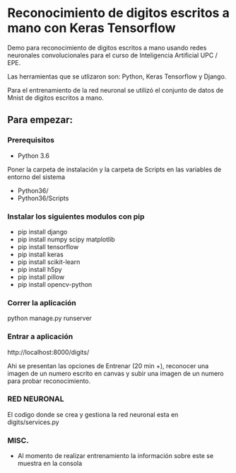 # Reconocimiento de digitos escritos a mano con Keras Tensorflow

Demo para reconocimiento de digitos escritos a mano usando redes neuronales convolucionales para el curso de Inteligencia Artificial UPC / EPE.

Las herramientas que se utlizaron son: Python, Keras Tensorflow y Django.

Para el entrenamiento de la red neuronal se utilizó el conjunto de datos de Mnist de digitos escritos a mano.

## Para empezar:

### Prerequisitos

* Python 3.6

Poner la carpeta de instalación y la carpeta de Scripts en las variables de entorno del sistema
* Python36/
* Python36/Scripts

### Instalar los siguientes modulos con pip
* pip install django
* pip install numpy scipy matplotlib
* pip install tensorflow
* pip install keras
* pip install scikit-learn
* pip install h5py
* pip install pillow
* pip install opencv-python

### Correr la aplicación
python manage.py runserver

### Entrar a aplicación
http://localhost:8000/digits/

Ahi se presentan las opciones de Entrenar (20 min +), reconocer una imagen de un numero escrito en canvas y subir una imagen de un numero para probar reconocimiento.


### RED NEURONAL
El codigo donde se crea y gestiona la red neuronal esta en digits/services.py

### MISC.
* Al momento de realizar entrenamiento la información sobre este se muestra en la consola
